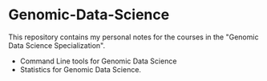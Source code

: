 # Genomic-Data-Science  
This repository contains my personal notes for the courses in the "Genomic Data Science Specialization".  
  
  * Command Line tools for Genomic Data Science
  * Statistics for Genomic Data Science. 
    
